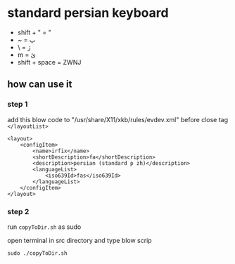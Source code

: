 # standard persian keyboard

* shift + " = "
* ~ = پ
* \ = ژ
* m = ئ
* shift + space = ZWNJ

## how can use it

### step 1

add this blow code to "/usr/share/X11/xkb/rules/evdev.xml" before close tag ``</layoutList>``

```
<layout>
	<configItem>
		<name>irfix</name>
		<shortDescription>fa</shortDescription>
		<description>persian (standard p zh)</description>
		<languageList>
			<iso639Id>fas</iso639Id>
		</languageList>
	</configItem>
</layout>
```

### step 2

run `copyToDir.sh` as sudo  

open terminal in src directory and type blow scrip  

`sudo ./copyToDir.sh`